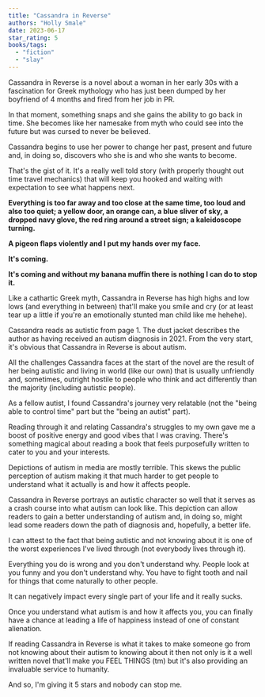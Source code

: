 ```yaml
---
title: "Cassandra in Reverse"
authors: "Holly Smale"
date: 2023-06-17
star_rating: 5
books/tags:
  - "fiction"
  - "slay"
---
```


Cassandra in Reverse is a novel about a woman in her early 30s with a
fascination for Greek mythology who has just been dumped by her boyfriend of 4
months and fired from her job in PR.

In that moment, something snaps and she gains the ability to go back in time.
She becomes like her namesake from myth who could see into the future but was
cursed to never be believed.

<!--more-->

Cassandra begins to use her power to change her past, present and future and, in
doing so, discovers who she is and who she wants to become.

That's the gist of it. It's a really well told story (with properly thought out
time travel mechanics) that will keep you hooked and waiting with expectation to
see what happens next.

**Everything is too far away and too close at the same time, too loud and also
too quiet; a yellow door, an orange can, a blue sliver of sky, a dropped navy
glove, the red ring around a street sign; a kaleidoscope turning.**

**A pigeon flaps violently and I put my hands over my face.**

**It's coming.**

**It's coming and without my banana muffin there is nothing I can do to stop
it.**

Like a cathartic Greek myth, Cassandra in Reverse has high highs and low lows
(and everything in between) that'll make you smile and cry (or at least tear up
a little if you're an emotionally stunted man child like me hehehe).

Cassandra reads as autistic from page 1. The dust jacket describes the author as
having received an autism diagnosis in 2021. From the very start, it's obvious
that Cassandra in Reverse is about autism.

All the challenges Cassandra faces at the start of the novel are the result of
her being autistic and living in world (like our own) that is usually unfriendly
and, sometimes, outright hostile to people who think and act differently than
the majority (including autistic people).

As a fellow autist, I found Cassandra's journey very relatable (not the "being
able to control time" part but the "being an autist" part).

Reading through it and relating Cassandra's struggles to my own gave me a boost
of positive energy and good vibes that I was craving. There's something magical
about reading a book that feels purposefully written to cater to you and your
interests.

Depictions of autism in media are mostly terrible. This skews the public
perception of autism making it that much harder to get people to understand what
it actually is and how it affects people.

Cassandra in Reverse portrays an autistic character so well that it serves as a
crash course into what autism can look like. This depiction can allow readers to
gain a better understanding of autism and, in doing so, might lead some readers
down the path of diagnosis and, hopefully, a better life.

I can attest to the fact that being autistic and not knowing about it is one of
the worst experiences I've lived through (not everybody lives through it).

Everything you do is wrong and you don't understand why. People look at you
funny and you don't understand why. You have to fight tooth and nail for things
that come naturally to other people.

It can negatively impact every single part of your life and it really sucks.

Once you understand what autism is and how it affects you, you can finally have
a chance at leading a life of happiness instead of one of constant alienation.

If reading Cassandra in Reverse is what it takes to make someone go from not
knowing about their autism to knowing about it then not only is it a well
written novel that'll make you FEEL THINGS (tm) but it's also providing an
invaluable service to humanity.

And so, I'm giving it 5 stars and nobody can stop me.
